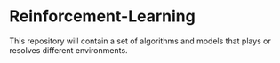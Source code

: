 # Reinforcement-Learning

This repository will contain a set of algorithms and models
that plays or resolves different environments.

